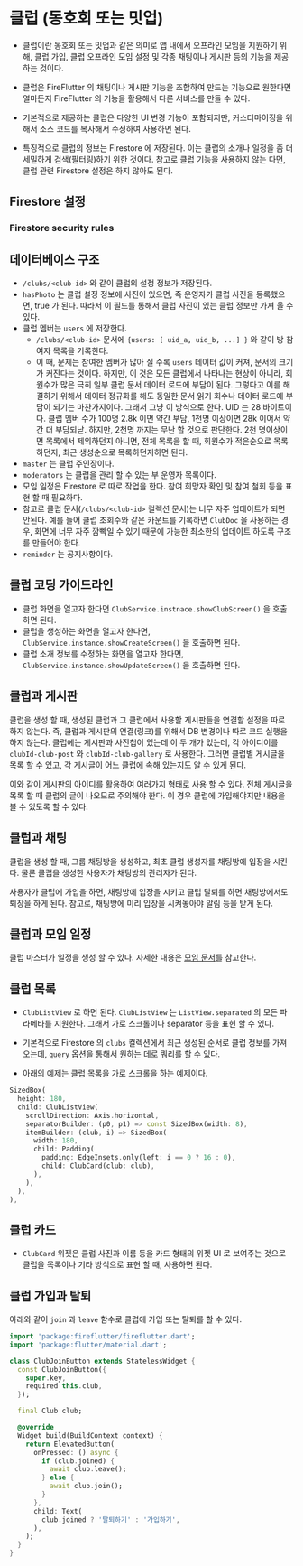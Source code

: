 # 클럽 (동호회 또는 밋업)

- 클럽이란 동호회 또는 밋업과 같은 의미로 앱 내에서 오프라인 모임을 지원하기 위해, 클럽 가입, 클럽 오프라인 모임 설정 및 각종 채팅이나 게시판 등의 기능을 제공하는 것이다.
- 클럽은 FireFlutter 의 채팅이나 게시판 기능을 조합하여 만드는 기능으로 원한다면 얼마든지 FireFlutter 의 기능을 활용해서 다른 서비스를 만들 수 있다.
- 기본적으로 제공하는 클럽은 다양한 UI 변경 기능이 포함되지만, 커스터마이징을 위해서 소스 코드를 복사해서 수정하여 사용하면 된다.

- 특징적으로 클럽의 정보는 Firestore 에 저장된다. 이는 클럽의 소개나 일정을 좀 더 세밀하게 검색(필터링)하기 위한 것이다. 참고로 클럽 기능을 사용하지 않는 다면, 클럽 관련 Firestore 설정은 하지 않아도 된다.


## Firestore 설정

### Firestore security rules




## 데이터베이스 구조

- `/clubs/<club-id>` 와 같이 클럽의 설정 정보가 저장된다.
- `hasPhoto` 는 클럽 설정 정보에 사진이 있으면, 즉 운영자가 클럽 사진을 등록했으면, true 가 된다. 따라서 이 필드를 통해서 클럽 사진이 있는 클럽 정보만 가져 올 수 있다.
- 클럽 멤버는 `users` 에 저장한다.
  - `/clubs/<club-id>` 문서에 `{users: [ uid_a, uid_b, ...] }` 와 같이 방 참여자 목록을 기록한다.
  - 이 때, 문제는 참여한 멤버가 많아 질 수록 `users` 데이터 값이 커져, 문서의 크기가 커진다는 것이다. 하지만, 이 것은 모든 클럽에서 나타나는 현상이 아니라, 회원수가 많은 극히 일부 클럽 문서 데이터 로드에 부담이 된다. 그렇다고 이를 해결하기 위해서 데이터 정규화를 해도 동일한 문서 읽기 회수나 데이터 로드에 부담이 되기는 마찬가지이다. 그래서 그냥 이 방식으로 한다. UID 는 28 바이트이다. 클럽 멤버 수가 100명 2.8k 이면 약간 부담, 1천명 이상이면 28k 이어서 약간 더 부담되낟. 하지만, 2천명 까지는 무난 할 것으로 판단한다.
  2천 명이상이면 목록에서 제외하던지 아니면, 전체 목록을 할 때, 회원수가 적은순으로 목록하던지, 최근 생성순으로 목록하던지하면 된다.
- `master` 는 클럽 주인장이다.
- `moderators` 는 클럽을 관리 할 수 있는 부 운영자 목록이다.
- 모임 일정은 Firestore 로 따로 작업을 한다. 참여 희망자 확인 및 참여 철회 등을 표현 할 때 필요하다.
- 참고로 클럽 문서(`/clubs/<club-id>` 컬렉션 문서)는 너무 자주 업데이트가 되면 안된다. 예를 들어 클럽 조회수와 같은 카운트를 기록하면 `ClubDoc` 을 사용하는 경우, 화면에 너무 자주 깜빡일 수 있기 때문에 가능한 최소한의 업데이트 하도록 구조를 만들어야 한다.
- `reminder` 는 공지사항이다.


## 클럽 코딩 가이드라인

- 클럽 화면을 열고자 한다면 `ClubService.instnace.showClubScreen()` 을 호출하면 된다.
- 클럽을 생성하는 화면을 열고자 한다면, `ClubService.instance.showCreateScreen()` 을 호출하면 된다.
- 클럽 소개 정보를 수정하는 화면을 열고자 한다면, `ClubService.instance.showUpdateScreen()` 을 호출하면 된다.



## 클럽과 게시판

클럽을 생성 할 때, 생성된 클럽과 그 클럽에서 사용할 게시판들을 연결할 설정을 따로 하지 않는다. 즉, 클럽과 게시판의 연결(링크)를 위해서 DB 변경이나 따로 코드 실행을 하지 않는다. 클럽에는 게시판과 사진첩이 있는데 이 두 개가 있는데, 각 아이디이를 `clubId-club-post` 와 `clubId-club-gallery` 로 사용한다. 그러면 클럽별 게시글을 목록 할 수 있고, 각 게시글이 어느 클럽에 속해 있는지도 알 수 있게 된다.

이와 같이 게시판의 아이디를 활용하여 여러가지 형태로 사용 할 수 있다. 전체 게시글을 목록 할 때 클럽의 글이 나오므로 주의해야 한다. 이 경우 클럽에 가입해야지만 내용을 볼 수 있도록 할 수 있다.






## 클럽과 채팅

클럽을 생성 할 때, 그룹 채팅방을 생성하고, 최초 클럽 생성자를 채팅방에 입장을 시킨다. 물론 클럽을 생성한 사용자가 채팅방의 관리자가 된다.

사용자가 클럽에 가입을 하면, 채팅방에 입장을 시키고 클럽 탈퇴를 하면 채팅방에서도 퇴장을 하게 된다. 참고로, 채팅방에 미리 입장을 시켜놓아야 알림 등을 받게 된다.





## 클럽과 모임 일정

클럽 마스터가 일정을 생성 할 수 있다. 자세한 내용은 [모임 문서](./meetup.md)를 참고한다.






## 클럽 목록

- `ClubListView` 로 하면 된다. `ClubListView` 는 `ListView.separated` 의 모든 파라메타를 지원한다. 그래서 가로 스크롤이나 separator 등을 표현 할 수 있다.

- 기본적으로 Firestore 의 `clubs` 컬렉션에서 최근 생성된 순서로 클럽 정보를 가져오는데, `query` 옵션을 통해서 원하는 데로 쿼리를 할 수 있다.

- 아래의 예제는 클럽 목록을 가로 스크롤을 하는 예제이다.

```dart
SizedBox(
  height: 180,
  child: ClubListView(
    scrollDirection: Axis.horizontal,
    separatorBuilder: (p0, p1) => const SizedBox(width: 8),
    itemBuilder: (club, i) => SizedBox(
      width: 180,
      child: Padding(
        padding: EdgeInsets.only(left: i == 0 ? 16 : 0),
        child: ClubCard(club: club),
      ),
    ),
  ),
),
```

## 클럽 카드

- `ClubCard` 위젯은 클럽 사진과 이름 등을 카드 형태의 위젯 UI 로 보여주는 것으로 클럽을 목록이나 기타 방식으로 표현 할 때, 사용하면 된다.




## 클럽 가입과 탈퇴

아래와 같이 `join` 과 `leave` 함수로 클럽에 가입 또는 탈퇴를 할 수 있다.

```dart
import 'package:fireflutter/fireflutter.dart';
import 'package:flutter/material.dart';

class ClubJoinButton extends StatelessWidget {
  const ClubJoinButton({
    super.key,
    required this.club,
  });

  final Club club;

  @override
  Widget build(BuildContext context) {
    return ElevatedButton(
      onPressed: () async {
        if (club.joined) {
          await club.leave();
        } else {
          await club.join();
        }
      },
      child: Text(
        club.joined ? '탈퇴하기' : '가입하기',
      ),
    );
  }
}
```